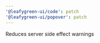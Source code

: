 ```yaml
---
'@leafygreen-ui/code': patch
'@leafygreen-ui/popover': patch
---
```


Reduces server side effect warnings
